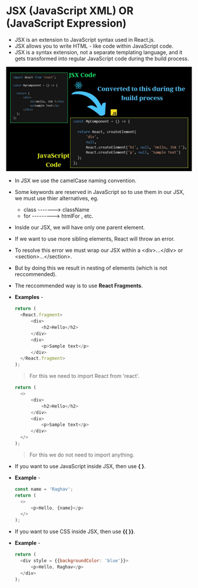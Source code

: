 # JSX (JavaScript XML) OR (JavaScript Expression)

- JSX is an extension to JavaScript syntax used in React.js.
- JSX allows you to write HTML - like code within JavaScript code.
- JSX is a syntax extension, not a separate templating language, and it gets transformed into regular JavaScript code during the build process.
 
 ![JSX conversion during build process](images/02-JSX%20Conversion%20during%20build%20process.jpg)

- In JSX we use the camelCase naming convention.
- Some keywords are reserved in JavaScript so to use them in our JSX, we must use thier alternatives, eg.
  - class -------> className
  - for ---------> htmlFor , etc.
- Inside our JSX, we will have only one parent element.
- If we want to use more sibling elements, React will throw an error.
- To resolve this error we must wrap our JSX within a \<div>...\</div> or \<section>...\</section>.
- But by doing this we result in nesting of elements (which is not reccommended).
- The reccommended way is to use **React Fragments**.
- **Examples** -
  ```js
  return (
    <React.fragment>
        <div>
            <h2>Hello</h2>
        </div>
        <div>
            <p>Sample text</p>
        </div>
    </React.fragment>
  );
  ```
  
  > For this we need to import React from 'react'.

  ```js
  return (
    <>
        <div>
            <h2>Hello</h2>
        </div>
        <div>
            <p>Sample text</p>
        </div>
    </>
  );
  ```

  > For this we do not need to import anything.

- If you want to use JavaScript inside JSX, then use **{ }**.
- **Example** -
  ```js
  const name = 'Raghav';
  return (
    <>
        <p>Hello, {name}</p>
    </>
  );
  ```
- If you want to use CSS inside JSX, then use **{{ }}**.
- **Example** -
  ```js
  return (
    <div style = {{backgroundColor: 'blue'}}>
        <p>Hello, Raghav</p>
    </div>
  );
  ```

